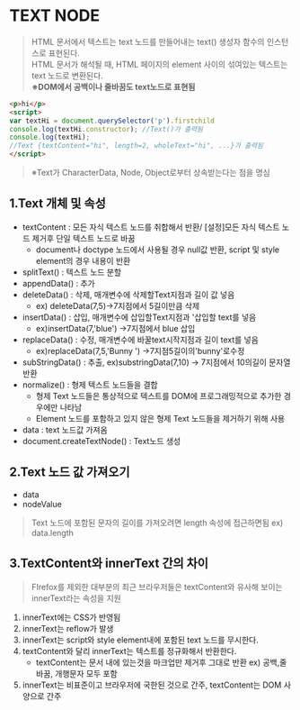 # TEXT NODE

> HTML 문서에서 텍스트는 text 노드를 만들어내는 text() 생성자 함수의 인스턴스로 표현된다.<br> HTML 문서가 해석될 때, HTML 페이지의 element 사이의 섞여있는 텍스트는 text 노드로 변환된다.<br>**※DOM에서 공백이나 줄바꿈도 text노드로 표현됨**
```HTML
<p>hi</p>
<script>
var textHi = document.querySelector('p').firstchild
console.log(textHi.constructor); //Text()가 출력됨
console.log(textHi);
//Text {textContent="hi", length=2, wholeText="hi", ...}가 출력됨
</script>
```
>※Text가 CharacterData, Node, Object로부터 상속받는다는 점을 명심

## 1.Text 개체 및 속성
- textContent : 모든 자식 텍스트 노드를 취합해서 반환/ [설정]모든 자식 텍스트 노드 제거후 단일 텍스트 노드로 바꿈   
    - document나 doctype 노드에서 사용될 경우 null값 반환, script 및 style element의 경우 내용이 반환
- splitText() : 텍스트 노드 분할
- appendData() : 추가
- deleteData() : 삭제, 매개변수에 삭제할Text지점과 길이 값 넣음 
    - ex) deleteData(7,5)->7지점에서 5길이만큼 삭제
- insertData() : 삽입, 매개변수에 삽입할Text지점과 '삽입할 text를 넣음 
    - ex)insertData(7,'blue') ->7지점에서 blue 삽입
- replaceData() : 수정, 매개변수에 바꿀text시작지점과 길이 text를 넣음 
    - ex)replaceData(7,5,'Bunny ') ->7지점5길이의'bunny'로수정
- subStringData() : 추출, ex)substringData(7,10) -> 7지점에서 10의길이 문자열 반환
- normalize() : 형제 텍스트 노드들을 결합 
    - 형제 Text 노드들은 통상적으로 텍스트를 DOM에 프로그래밍적으로 추가한 경우에만 나타남
    - Element 노드를 포함하고 있지 않은 형제 Text 노드들을 제거하기 위해 사용
- data : text 노드값 가져옴 
- document.createTextNode() : Text노드 생성

## 2.Text 노드 값 가져오기
- data 
- nodeValue
>Text 노드에 포함된 문자의 길이를 가져오려면 length 속성에 접근하면됨  ex) data.length

## 3.TextContent와 innerText 간의 차이
>FIrefox를 제외한 대부분의 최근 브라우저들은 textContent와 유사해 보이는 innerText라는 속성을 지원

1. innerText에는 CSS가 반영됨
2. innerText는 reflow가 발생
3. innerText는 script와 style element내에 포함된 text 노드를 무시한다.
4. textContent와 달리 innerText는 텍스트를 정규화해서 반환한다.  
    - textContent는 문서 내에 있는것을 마크업만 제거후 그대로 반환 ex) 공백,줄 바꿈, 개행문자 모두 포함
5. innerText는 비표준이고 브라우저에 국한된 것으로 간주, textContent는 DOM 사양으로 간주
